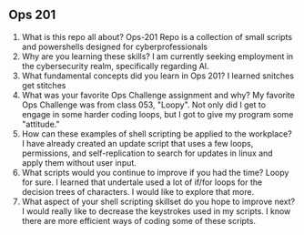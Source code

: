 ## Ops 201

1) What is this repo all about?
Ops-201 Repo is a collection of small scripts and powershells designed for cyberprofessionals
2) Why are you learning these skills?
I am currently seeking employment in the cybersecurity realm, specifically regarding AI.
3) What fundamental concepts did you learn in Ops 201?
I learned snitches get stitches
4) What was your favorite Ops Challenge assignment and why?
My favorite Ops Challenge was from class 053, "Loopy". Not only did I get to engage in some harder coding loops, but I got to give my program some "attitude."
5) How can these examples of shell scripting be applied to the workplace?
I have already created an update script that uses a few loops, permissions, and self-replication to search for updates in linux and apply them without user input.
6) What scripts would you continue to improve if you had the time?
Loopy for sure. I learned that undertale used a lot of if/for loops for the decision trees of characters. I would like to explore that more.
7) What aspect of your shell scripting skillset do you hope to improve next?
I would really like to decrease the keystrokes used in my scripts. I know there are more efficient ways of coding some of these scripts.
